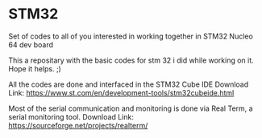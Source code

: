 # STM32
Set of codes to all of you interested in working together in STM32 Nucleo 64 dev board

This a repositary with the basic codes for stm 32 i did while working on it. Hope it helps. ;)

All the codes are done and interfaced in the STM32 Cube IDE
Download Link:
https://www.st.com/en/development-tools/stm32cubeide.html

Most of the serial communication and monitoring is done via Real Term,  a serial monitoring tool.
Download Link:
https://sourceforge.net/projects/realterm/


